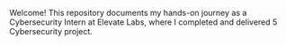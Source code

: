 

Welcome! This repository documents my hands-on journey as a Cybersecurity Intern at Elevate Labs, where I completed and delivered 5 Cybersecurity project.
